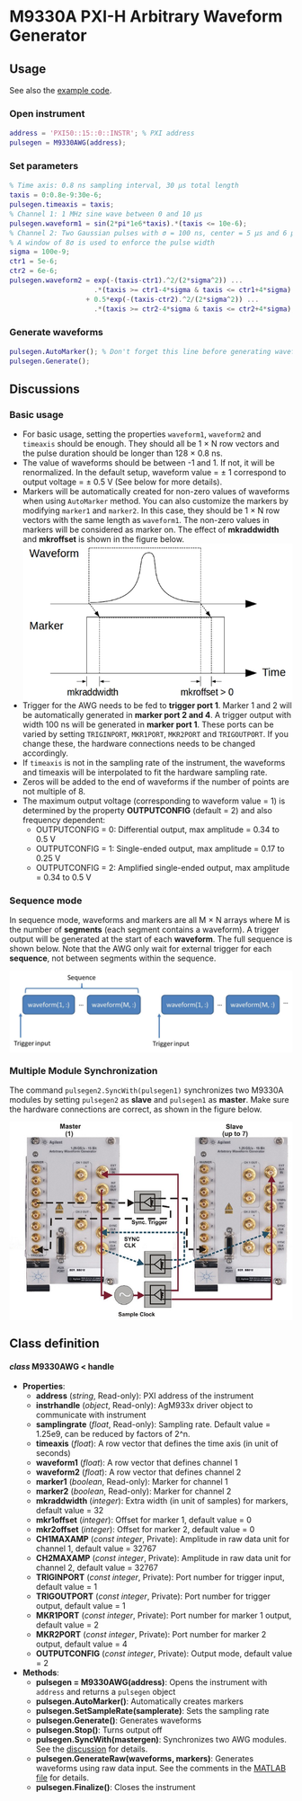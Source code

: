 # M9330A PXI-H Arbitrary Waveform Generator
## Usage
See also the [example code](../ExampleCode/M9330A.m).
### Open instrument
```matlab
address = 'PXI50::15::0::INSTR'; % PXI address
pulsegen = M9330AWG(address);
```
### Set parameters
```matlab
% Time axis: 0.8 ns sampling interval, 30 μs total length
taxis = 0:0.8e-9:30e-6;
pulsegen.timeaxis = taxis;
% Channel 1: 1 MHz sine wave between 0 and 10 μs
pulsegen.waveform1 = sin(2*pi*1e6*taxis).*(taxis <= 10e-6);
% Channel 2: Two Gaussian pulses with σ = 100 ns, center = 5 μs and 6 μs
% A window of 8σ is used to enforce the pulse width
sigma = 100e-9;
ctr1 = 5e-6;
ctr2 = 6e-6;
pulsegen.waveform2 = exp(-(taxis-ctr1).^2/(2*sigma^2)) ...
                     .*(taxis >= ctr1-4*sigma & taxis <= ctr1+4*sigma) ...
                   + 0.5*exp(-(taxis-ctr2).^2/(2*sigma^2)) ...
                     .*(taxis >= ctr2-4*sigma & taxis <= ctr2+4*sigma);
```
### Generate waveforms
```matlab
pulsegen.AutoMarker(); % Don't forget this line before generating waveforms
pulsegen.Generate();
```
## Discussions
### Basic usage
- For basic usage, setting the properties `waveform1`, `waveform2` and `timeaxis` should be enough. They should all be 1 × N row vectors and the pulse duration should be longer than 128 × 0.8 ns.
- The value of waveforms should be between -1 and 1. If not, it will be renormalized. In the default setup, waveform value = ± 1 correspond to output voltage = ± 0.5 V (See below for more details).
- Markers will be automatically created for non-zero values of waveforms when using `AutoMarker` method. You can also customize the markers by modifying `marker1` and `marker2`. In this case, they should be 1 × N row vectors with the same length as `waveform1`. The non-zero values in markers will be considered as marker on. The effect of **mkraddwidth** and **mkroffset** is shown in the figure below.
    <div style="text-align:center"><img src="./marker.jpg" alt="Marker figure" align="middle"/></div>
- Trigger for the AWG needs to be fed to **trigger port 1**. Marker 1 and 2 will be automatically generated in **marker port 2 and 4**. A trigger output with width 100 ns will be generated in **marker port 1**. These ports can be varied by setting `TRIGINPORT`, `MKR1PORT`, `MKR2PORT` and `TRIGOUTPORT`. If you change these, the hardware connections needs to be changed accordingly.
- If `timeaxis` is not in the sampling rate of the instrument, the waveforms and timeaxis will be interpolated to fit the hardware sampling rate.
- Zeros will be added to the end of waveforms if the number of points are not multiple of 8.
- The maximum output voltage (corresponding to waveform value = 1) is determined by the property **OUTPUTCONFIG** (default = 2) and also frequency dependent:
    - OUTPUTCONFIG = 0: Differential output, max amplitude = 0.34 to 0.5 V
    - OUTPUTCONFIG = 1: Single-ended output, max amplitude = 0.17 to 0.25 V
    - OUTPUTCONFIG = 2: Amplified single-ended output, max amplitude = 0.34 to 0.5 V
    
### Sequence mode
In sequence mode, waveforms and markers are all M × N arrays where M is the number of **segments** (each segment contains a waveform). A trigger output will be generated at the start of each **waveform**. The full sequence is shown below. Note that the AWG only wait for external trigger for each **sequence**, not between segments within the sequence.
<div style="text-align:center"><img src="./sequence.jpg" alt="Sequence figure" align="middle"/></div>

### <a name="sync"/>Multiple Module Synchronization
The command `pulsegen2.SyncWith(pulsegen1)` synchronizes two M9330A modules by setting `pulsegen2` as **slave** and `pulsegen1` as **master**. Make sure the hardware connections are correct, as shown in the figure below.
<div style="text-align:center"><img src="./sync.jpg" alt="Sync figure" align="middle"/></div>

## Class definition
#### *class* M9330AWG < handle
* **Properties**: 
  * **address** (*string*, Read-only): PXI address of the instrument
  * **instrhandle** (*object*, Read-only): AgM933x driver object to communicate with instrument
  * **samplingrate** (*float*, Read-only): Sampling rate. Default value = 1.25e9, can be reduced by factors of 2^n.
  * **timeaxis** (*float*): A row vector that defines the time axis (in unit of seconds)
  * **waveform1** (*float*): A row vector that defines channel 1
  * **waveform2** (*float*): A row vector that defines channel 2
  * **marker1** (*boolean*, Read-only): Marker for channel 1
  * **marker2** (*boolean*, Read-only): Marker for channel 2
  * **mkraddwidth** (*integer*): Extra width (in unit of samples) for markers, default value = 32
  * **mkr1offset** (*integer*): Offset for marker 1, default value = 0
  * **mkr2offset** (*integer*): Offset for marker 2, default value = 0
  * **CH1MAXAMP** (*const integer*, Private): Amplitude in raw data unit for channel 1, default value = 32767
  * **CH2MAXAMP** (*const integer*, Private): Amplitude in raw data unit for channel 2, default value = 32767
  * **TRIGINPORT** (*const integer*, Private): Port number for trigger input, default value = 1
  * **TRIGOUTPORT** (*const integer*, Private): Port number for trigger output, default value = 1
  * **MKR1PORT** (*const integer*, Private): Port number for marker 1 output, default value = 2
  * **MKR2PORT** (*const integer*, Private): Port number for marker 2 output, default value = 4
  * **OUTPUTCONFIG** (*const integer*, Private): Output mode, default value = 2
* **Methods**:
  * **pulsegen = M9330AWG(address)**: Opens the instrument with `address` and returns a `pulsegen` object
  * **pulsegen.AutoMarker()**: Automatically creates markers
  * **pulsegen.SetSampleRate(samplerate)**: Sets the sampling rate
  * **pulsegen.Generate()**: Generates waveforms
  * **pulsegen.Stop()**: Turns output off
  * **pulsegen.SyncWith(mastergen)**: Synchronizes two AWG modules. See the [discussion](#sync) for details.
  * **pulsegen.GenerateRaw(waveforms, markers)**: Generates waveforms using raw data input. See the comments in the [MATLAB file](./GenerateRaw.m) for details.
  * **pulsegen.Finalize()**: Closes the instrument